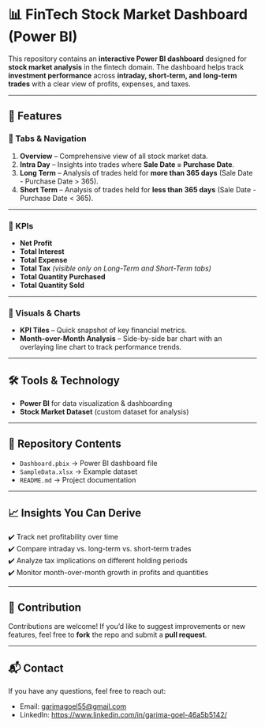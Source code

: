 # 📊 FinTech Stock Market Dashboard (Power BI)

This repository contains an **interactive Power BI dashboard** designed for **stock market analysis** in the fintech domain. The dashboard helps track **investment performance** across **intraday, short-term, and long-term trades** with a clear view of profits, expenses, and taxes.  

---

## 🚀 Features

### 🔹 Tabs & Navigation
1. **Overview** – Comprehensive view of all stock market data.  
2. **Intra Day** – Insights into trades where **Sale Date = Purchase Date**.  
3. **Long Term** – Analysis of trades held for **more than 365 days** (Sale Date - Purchase Date > 365).  
4. **Short Term** – Analysis of trades held for **less than 365 days** (Sale Date - Purchase Date < 365).  

---

### 🔹 KPIs
- **Net Profit**  
- **Total Interest**  
- **Total Expense**  
- **Total Tax** *(visible only on Long-Term and Short-Term tabs)*  
- **Total Quantity Purchased**  
- **Total Quantity Sold**  

---

### 🔹 Visuals & Charts
- **KPI Tiles** – Quick snapshot of key financial metrics.  
- **Month-over-Month Analysis** – Side-by-side bar chart with an overlaying line chart to track performance trends.  

---

## 🛠️ Tools & Technology
- **Power BI** for data visualization & dashboarding  
- **Stock Market Dataset** (custom dataset for analysis)  

---

## 📂 Repository Contents
- `Dashboard.pbix` → Power BI dashboard file  
- `SampleData.xlsx` → Example dataset  
- `README.md` → Project documentation  

---

## 📈 Insights You Can Derive
✔️ Track net profitability over time  
✔️ Compare intraday vs. long-term vs. short-term trades  
✔️ Analyze tax implications on different holding periods  
✔️ Monitor month-over-month growth in profits and quantities  

---

## 🤝 Contribution
Contributions are welcome! If you’d like to suggest improvements or new features, feel free to **fork** the repo and submit a **pull request**.  

---

## 📬 Contact
If you have any questions, feel free to reach out:  
- Email: garimagoel55@gmail.com
- LinkedIn: https://www.linkedin.com/in/garima-goel-46a5b5142/
 
